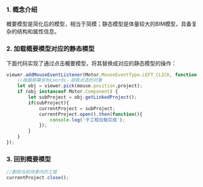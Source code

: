 ### 1. 概念介绍
概要模型是简化后的模型，相当于简模；静态模型是体量较大的BIM模型，具备复杂的结构和属性信息。

### 2. 加载概要模型对应的静态模型
下面代码实现了通过点击概要模型，将其替换成对应的静态模型的操作：
```javascript
viewer.addMouseEventListener(Motor.MouseEventType.LEFT_CLICK, function (mouse) {
    //根据屏幕坐标coords，获取点选的对象
    let obj = viewer.pick(mouse.position,project);
    if (obj instanceof Motor.Component) {
        let subProject = obj.getLinkedProject();
        if(subProject){
            currentProject = subProject;
            currentProject.open().then(function(){
                console.log('子工程加载完成');
            });
        }
    }
});
```

### 3. 回到概要模型
```javascript
//删除当前场景内的工程
currentProject.close();
```